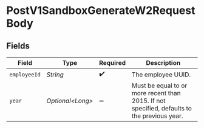 # PostV1SandboxGenerateW2RequestBody


## Fields

| Field                                                                                        | Type                                                                                         | Required                                                                                     | Description                                                                                  |
| -------------------------------------------------------------------------------------------- | -------------------------------------------------------------------------------------------- | -------------------------------------------------------------------------------------------- | -------------------------------------------------------------------------------------------- |
| `employeeId`                                                                                 | *String*                                                                                     | :heavy_check_mark:                                                                           | The employee UUID.                                                                           |
| `year`                                                                                       | *Optional\<Long>*                                                                            | :heavy_minus_sign:                                                                           | Must be equal to or more recent than 2015. If not specified, defaults to the previous year.<br/> |